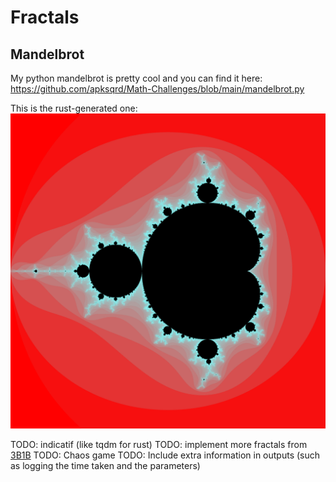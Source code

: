 # Fractals

## Mandelbrot

My python mandelbrot is pretty cool and you can find it here: <https://github.com/apksqrd/Math-Challenges/blob/main/mandelbrot.py>

This is the rust-generated one:
![rust-generated-dist-sqrd-method-500-iter-4096x4096](Buddhabrot/outputs/mandelbrot/colors/test.png)


TODO: indicatif (like tqdm for rust)
TODO: implement more fractals from [3B1B](https://www.youtube.com/watch?v=LqbZpur38nw&t=31s)
TODO: Chaos game
TODO: Include extra information in outputs (such as logging the time taken and the parameters)
